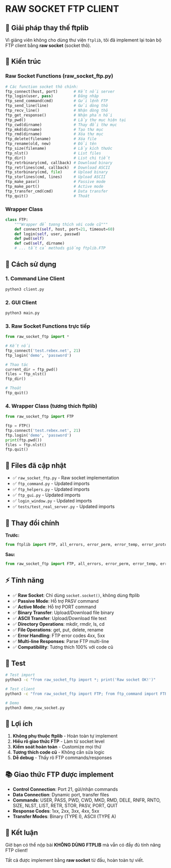 # RAW SOCKET FTP CLIENT

## 🎯 Giải pháp thay thế ftplib

Vì giảng viên không cho dùng thư viện `ftplib`, tôi đã implement lại toàn bộ FTP client bằng **raw socket** (socket thô).

## 🔧 Kiến trúc

### Raw Socket Functions (raw_socket_ftp.py)
```python
# Các function socket thô chính:
ftp_connect(host, port)       # Kết nối server
ftp_login(user, pass)         # Đăng nhập  
ftp_send_command(cmd)         # Gửi lệnh FTP
ftp_send_line(line)           # Gửi dòng thô
ftp_recv_line()               # Nhận dòng thô
ftp_get_response()            # Nhận phản hồi
ftp_pwd()                     # Lấy thư mục hiện tại
ftp_cwd(dirname)              # Thay đổi thư mục
ftp_mkd(dirname)              # Tạo thư mục
ftp_rmd(dirname)              # Xóa thư mục
ftp_delete(filename)          # Xóa file
ftp_rename(old, new)          # Đổi tên
ftp_size(filename)            # Lấy kích thước
ftp_nlst()                    # List files
ftp_dir()                     # List chi tiết
ftp_retrbinary(cmd, callback) # Download binary
ftp_retrlines(cmd, callback)  # Download ASCII
ftp_storbinary(cmd, file)     # Upload binary
ftp_storlines(cmd, lines)     # Upload ASCII
ftp_make_pasv()               # Passive mode
ftp_make_port()               # Active mode
ftp_transfer_cmd(cmd)         # Data transfer
ftp_quit()                    # Thoát
```

### Wrapper Class
```python
class FTP:
    """Wrapper để tương thích với code cũ"""
    def connect(self, host, port=21, timeout=60)
    def login(self, user, passwd)
    def pwd(self)
    def cwd(self, dirname)
    # ... tất cả methods giống ftplib.FTP
```

## 🚀 Cách sử dụng

### 1. Command Line Client
```bash
python3 client.py
```

### 2. GUI Client  
```bash
python3 main.py
```

### 3. Raw Socket Functions trực tiếp
```python
from raw_socket_ftp import *

# Kết nối
ftp_connect('test.rebex.net', 21)
ftp_login('demo', 'password')

# Thao tác
current_dir = ftp_pwd()
files = ftp_nlst()
ftp_dir()

# Thoát
ftp_quit()
```

### 4. Wrapper Class (tương thích ftplib)
```python
from raw_socket_ftp import FTP

ftp = FTP()
ftp.connect('test.rebex.net', 21)
ftp.login('demo', 'password')
print(ftp.pwd())
files = ftp.nlst()
ftp.quit()
```

## 📁 Files đã cập nhật

- ✅ `raw_socket_ftp.py` - Raw socket implementation
- ✅ `ftp_command.py` - Updated imports  
- ✅ `ftp_helpers.py` - Updated imports
- ✅ `ftp_gui.py` - Updated imports
- ✅ `login_window.py` - Updated imports
- ✅ `tests/test_real_server.py` - Updated imports

## 🔄 Thay đổi chính

**Trước:**
```python
from ftplib import FTP, all_errors, error_perm, error_temp, error_proto
```

**Sau:**
```python
from raw_socket_ftp import FTP, all_errors, error_perm, error_temp, error_proto
```

## ⚡ Tính năng

- ✅ **Raw Socket**: Chỉ dùng `socket.socket()`, không dùng ftplib
- ✅ **Passive Mode**: Hỗ trợ PASV command
- ✅ **Active Mode**: Hỗ trợ PORT command  
- ✅ **Binary Transfer**: Upload/Download file binary
- ✅ **ASCII Transfer**: Upload/Download file text
- ✅ **Directory Operations**: mkdir, rmdir, ls, cd
- ✅ **File Operations**: get, put, delete, rename
- ✅ **Error Handling**: FTP error codes 4xx, 5xx
- ✅ **Multi-line Responses**: Parse FTP multi-line
- ✅ **Compatibility**: Tương thích 100% với code cũ

## 🧪 Test

```bash
# Test import
python3 -c "from raw_socket_ftp import *; print('Raw socket OK!')"

# Test client
python3 -c "from raw_socket_ftp import FTP; from ftp_command import FTPCommands; client = FTPCommands(FTP()); print('Client OK!')"

# Demo
python3 demo_raw_socket.py
```

## 🎯 Lợi ích

1. **Không phụ thuộc ftplib** - Hoàn toàn tự implement
2. **Hiểu rõ giao thức FTP** - Làm từ socket level
3. **Kiểm soát hoàn toàn** - Customize mọi thứ
4. **Tương thích code cũ** - Không cần sửa logic
5. **Dễ debug** - Thấy rõ FTP commands/responses

## 📚 Giao thức FTP được implement

- **Control Connection**: Port 21, gửi/nhận commands
- **Data Connection**: Dynamic port, transfer files
- **Commands**: USER, PASS, PWD, CWD, MKD, RMD, DELE, RNFR, RNTO, SIZE, NLST, LIST, RETR, STOR, PASV, PORT, QUIT
- **Response Codes**: 1xx, 2xx, 3xx, 4xx, 5xx
- **Transfer Modes**: Binary (TYPE I), ASCII (TYPE A)

## 🚀 Kết luận

Giờ bạn có thể nộp bài **KHÔNG DÙNG FTPLIB** mà vẫn có đầy đủ tính năng FTP client!

Tất cả được implement bằng **raw socket** từ đầu, hoàn toàn tự viết.